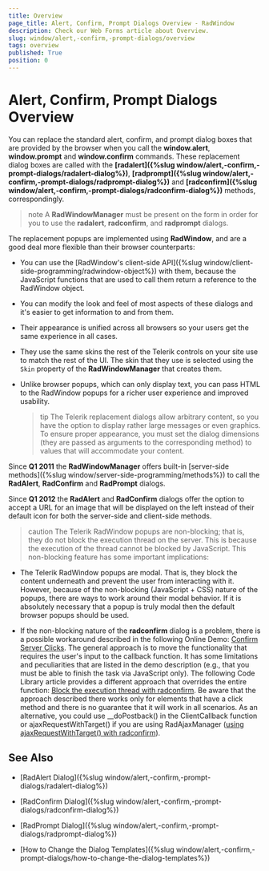 ```yaml
---
title: Overview
page_title: Alert, Confirm, Prompt Dialogs Overview - RadWindow
description: Check our Web Forms article about Overview.
slug: window/alert,-confirm,-prompt-dialogs/overview
tags: overview
published: True
position: 0
---
```


# Alert, Confirm, Prompt Dialogs Overview

You can replace the standard alert, confirm, and prompt dialog boxes that are provided by the browser when you call the **window.alert**, **window.prompt** and **window.confirm** commands. These replacement dialog boxes are called with the **[radalert]({%slug window/alert,-confirm,-prompt-dialogs/radalert-dialog%})**, **[radprompt]({%slug window/alert,-confirm,-prompt-dialogs/radprompt-dialog%})** and **[radconfirm]({%slug window/alert,-confirm,-prompt-dialogs/radconfirm-dialog%})** methods, correspondingly. 

>note A **RadWindowManager** must be present on the form in order for you to use the **radalert**, **radconfirm**, and **radprompt** dialogs. 

The replacement popups are implemented using **RadWindow**, and are a good deal more flexible than their browser counterparts:

* You can use the [RadWindow's client-side API]({%slug window/client-side-programming/radwindow-object%}) with them, because the JavaScript functions that are used to call them return a reference to the RadWindow object.

* You can modify the look and feel of most aspects of these dialogs and it's easier to get information to and from them.

* Their appearance is unified across all browsers so your users get the same experience in all cases.

* They use the same skins the rest of the Telerik controls on your site use to match the rest of the UI. The skin that they use is selected using the `Skin` property of the **RadWindowManager** that creates them.

* Unlike browser popups, which can only display text, you can pass HTML to the RadWindow popups for a richer user experience and improved usability.

	>tip The Telerik replacement dialogs allow arbitrary content, so you have the option to display rather large messages or even graphics. To ensure proper appearance, you must set the dialog dimensions (they are passed as arguments to the corresponding method) to values that will accommodate your content.


Since **Q1 2011** the **RadWindowManager** offers built-in [server-side methods]({%slug window/server-side-programming/methods%}) to call the **RadAlert**, **RadConfirm** and **RadPrompt** dialogs.

Since **Q1 2012** the **RadAlert** and **RadConfirm** dialogs offer the option to accept a URL for an image that will be displayed on the left instead of their default icon for both the server-side and client-side methods.



>caution The Telerik RadWindow popups are non-blocking; that is, they do not block the execution thread on the server. This is because the execution of the thread cannot be blocked by JavaScript. This non-blocking feature has some important implications:
>
* The Telerik RadWindow popups are modal. That is, they block the content underneath and prevent the user from interacting with it. However, because of the non-blocking (JavaScript + CSS) nature of the popups, there are ways to work around their modal behavior. If it is absolutely necessary that a popup is truly modal then the default browser popups should be used. 
>
* If the non-blocking nature of the **radconfirm** dialog is a problem, there is a possible workaround described in the following Online Demo: [Confirm Server Clicks](https://demos.telerik.com/aspnet-ajax/window/examples/confirmserverclicks/defaultcs.aspx). The general approach is to move the functionality that requires the user's input to the callback function. It has some limitations and peculiarities that are listed in the demo description (e.g., that you must be able to finish the task via JavaScript only). The following Code Library article provides a different approach that overrides the entire function: [Block the execution thread with radconfirm](https://www.telerik.com/community/code-library/aspnet-ajax/window/block-the-execution-thread-with-radconfirm.aspx). Be aware that the approach described there works only for elements that have a click method and there is no guarantee that it will work in all scenarios. As an alternative, you could use __doPostback() in the ClientCallback function or ajaxRequestWithTarget() if you are using RadAjaxManager ([using ajaxRequestWithTarget() with radconfirm](https://www.telerik.com/community/code-library/aspnet-ajax/window/block-the-execution-thread-with-radconfirm.aspx#1242035)).




## See Also

 * [RadAlert Dialog]({%slug window/alert,-confirm,-prompt-dialogs/radalert-dialog%})

 * [RadConfirm Dialog]({%slug window/alert,-confirm,-prompt-dialogs/radconfirm-dialog%})

 * [RadPrompt Dialog]({%slug window/alert,-confirm,-prompt-dialogs/radprompt-dialog%})

 * [How to Change the Dialog Templates]({%slug window/alert,-confirm,-prompt-dialogs/how-to-change-the-dialog-templates%})
